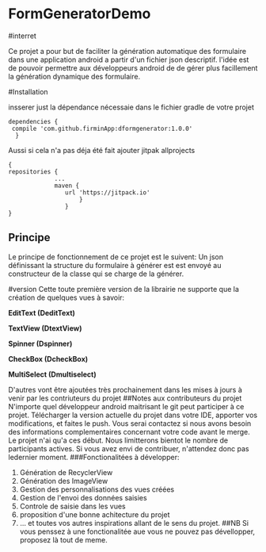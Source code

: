 # FormGeneratorDemo



#interret

Ce projet a pour but de faciliter la génération automatique des formulaire dans une application android a 
partir d'un fichier json descriptif. l'idée est de pouvoir permettre aux développeurs android de 
de gérer plus facillement la génération dynamique des formulaire.

#Installation

insserer just la dépendance nécessaie dans le fichier gradle de votre projet

    dependencies {
     compile 'com.github.firminApp:dformgenerator:1.0.0'
      } 
Aussi si cela n'a pas déja été fait ajouter jitpak allprojects 
  
    { 
    repositories { 
                 ... 
                 maven {
                    url 'https://jitpack.io' 
                        } 
                    }
    }
 ## Principe
      
  Le principe de fonctionnement de ce projet est le suivent:
  Un json définissant la structure du formulaire à générer est est envoyé au constructeur de la classe qui se charge de la générer.
  
#version
Cette toute première version de la librairie ne supporte que la création de quelques vues à savoir:

**EditText (DeditText)**

**TextView (DtextView)**

**Spinner (Dspinner)**

**CheckBox (DcheckBox)**

**MultiSelect (Dmultiselect)**


D'autres vont être ajoutées très prochainement dans les mises à jours à venir par les contriuteurs du projet
##Notes aux contributeurs du projet
N'importe quel développeur android maitrisant le git peut participer 
à ce projet. Télécharger la version actuelle du projet dans votre IDE,
apporter vos modifications, et faites le push. Vous serai contactez 
si nous avons besoin des informations complementaires concernant votre code avant le merge.
Le projet n'ai qu'a ces début. Nous limitterons bientot le nombre de participants actives. Si 
vous avez envi de contribuer, n'attendez donc pas ledernier moment.
###Fonctionalitées à développer:

1. Génération de RecyclerView
2. Génération des ImageView
3. Gestion des personnalisations des vues créées
4. Gestion de l'envoi des données saisies
5. Controle de saisie dans les vues
6. proposition d'une bonne achitecture du projet
7. ... et toutes vos autres inspirations allant de le sens du projet.
##NB
Si vous penssez à une fonctionalitée aue vous ne pouvez pas dévellopper,
 proposez là tout de meme.


